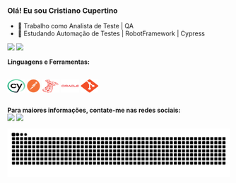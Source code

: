 ### Olá! Eu sou Cristiano Cupertino

- 🔭 Trabalho como Analista de Teste | QA
- 🌱 Estudando Automação de Testes | RobotFramework | Cypress

<div>
  <a href="https://github.com/Cupertino76"></a>
  <img height="160em" src="https://github-readme-stats.vercel.app/api?username=Cupertino76&show_icons=true&theme=dracula&include_all_commits=true&count_private=true"/>
  <img height="160em" src="https://github-readme-stats.vercel.app/api/top-langs/?username=Cupertino76&layout=compact&langs_count=7&theme=dracula"/>
</div>

**Linguagens e Ferramentas:**  
<div style="display: inline_block"><br>
<img align="center" height="30" width="40" src="https://raw.githubusercontent.com/devicons/devicon/master/icons/cypressio/cypressio-original.svg">
<img align="center" height="30" width="30" src="https://raw.githubusercontent.com/devicons/devicon/master/icons/postman/postman-original.svg">
<img align="center" height="30" width="40" src="https://raw.githubusercontent.com/devicons/devicon/master/icons/microsoftsqlserver/microsoftsqlserver-plain.svg">
<img align="center" height="30" width="40" src="https://raw.githubusercontent.com/devicons/devicon/master/icons/oracle/oracle-original.svg">
<img align="center" height="30" width="40" src="https://raw.githubusercontent.com/devicons/devicon/master/icons/git/git-original.svg">
</div>  


<div style="display: inline_block"><br>
</div>

<div align="start">  

  **Para maiores informações, contate-me nas redes sociais:** <br> 
  <a href = "mailto:cristianoscupertino@hotmail.com"><img src="https://img.shields.io/badge/Microsoft_Outlook-0078D4?style=for-the-badge&logo=microsoft-outlook&logoColor=white" target="_blank"></a>
  <a href="https://www.linkedin.com/in/cristiano-cupertino-5696383a/" target="_blank"><img src="https://img.shields.io/badge/-LinkedIn-%230077B5?style=for-the-badge&logo=linkedin&logoColor=white" target="_blank"></a> 
  
   ![Snake animation](https://github.com/Matheus-Souza1/Matheus-Souza1/blob/output/github-contribution-grid-snake.svg)
</div>
